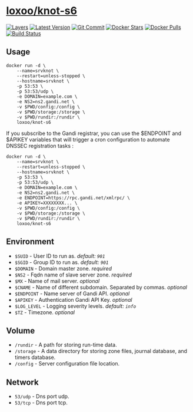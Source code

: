 [hub]: https://hub.docker.com/r/loxoo/knot-s6
[mbdg]: https://microbadger.com/images/loxoo/knot-s6
[git]: https://github.com/triptixx/knot/tree/knot-s6
[actions]: https://github.com/triptixx/knot/actions

# [loxoo/knot-s6][hub]
[![Layers](https://images.microbadger.com/badges/image/loxoo/knot-s6.svg)][mbdg]
[![Latest Version](https://images.microbadger.com/badges/version/loxoo/knot-s6.svg)][hub]
[![Git Commit](https://images.microbadger.com/badges/commit/loxoo/knot-s6.svg)][git]
[![Docker Stars](https://img.shields.io/docker/stars/loxoo/knot-s6.svg)][hub]
[![Docker Pulls](https://img.shields.io/docker/pulls/loxoo/knot-s6.svg)][hub]
[![Build Status](https://github.com/triptixx/knot/workflows/docker%20build/badge.svg?branch=knot-s6)][actions]

## Usage

```shell
docker run -d \
    --name=srvknot \
    --restart=unless-stopped \
    --hostname=srvknot \
    -p 53:53 \
    -p 53:53/udp \
    -e DOMAIN=example.com \
    -e NS2=ns2.gandi.net \
    -v $PWD/config:/config \
    -v $PWD/storage:/storage \
    -v $PWD/rundir:/rundir \
    loxoo/knot-s6
```
If you subscribe to the Gandi registrar, you can use the $ENDPOINT and $APIKEY variables that will trigger a cron configuration to automate DNSSEC registration tasks :
```shell
docker run -d \
    --name=srvknot \
    --restart=unless-stopped \
    --hostname=srvknot \
    -p 53:53 \
    -p 53:53/udp \
    -e DOMAIN=example.com \
    -e NS2=ns2.gandi.net \
    -e ENDPOINT=https://rpc.gandi.net/xmlrpc/ \
    -e APIKEY=XXXXXXXX... \
    -v $PWD/config:/config \
    -v $PWD/storage:/storage \
    -v $PWD/rundir:/rundir \
    loxoo/knot-s6
```

## Environment

- `$SUID`         - User ID to run as. _default: `901`_
- `$SGID`         - Group ID to run as. _default: `901`_
- `$DOMAIN`       - Domain master zone. _required_
- `$NS2`          - Fqdn name of slave server zone. _required_
- `$MX`           - Name of mail server. _optional_
- `$CNAME`        - Name of different subdomain. Separated by commas. _optional_
- `$ENDPOINT`     - Name server of Gandi API. _optional_
- `$APIKEY`       - Authentication Gandi API Key. _optional_
- `$LOG_LEVEL`    - Logging severity levels. _default: `info`_
- `$TZ`           - Timezone. _optional_

## Volume

- `/rundir`       - A path for storing run-time data.
- `/storage`      - A data directory for storing zone files, journal database, and timers database.
- `/config`       - Server configuration file location.

## Network

- `53/udp`        - Dns port udp.
- `53/tcp`        - Dns port tcp.
